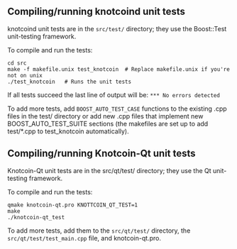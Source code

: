 Compiling/running knotcoind unit tests
------------------------------------

knotcoind unit tests are in the `src/test/` directory; they
use the Boost::Test unit-testing framework.

To compile and run the tests:

	cd src
	make -f makefile.unix test_knotcoin  # Replace makefile.unix if you're not on unix
	./test_knotcoin   # Runs the unit tests

If all tests succeed the last line of output will be:
`*** No errors detected`

To add more tests, add `BOOST_AUTO_TEST_CASE` functions to the existing
.cpp files in the test/ directory or add new .cpp files that
implement new BOOST_AUTO_TEST_SUITE sections (the makefiles are
set up to add test/*.cpp to test_knotcoin automatically).


Compiling/running Knotcoin-Qt unit tests
---------------------------------------

Knotcoin-Qt unit tests are in the src/qt/test/ directory; they
use the Qt unit-testing framework.

To compile and run the tests:

	qmake knotcoin-qt.pro KNOTTCOIN_QT_TEST=1
	make
	./knotcoin-qt_test

To add more tests, add them to the `src/qt/test/` directory,
the `src/qt/test/test_main.cpp` file, and knotcoin-qt.pro.
